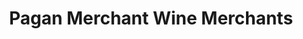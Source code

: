 ---
title: "Pagan Merchant Wine Merchants"
url: /smithfield/pagan-merchant-wine-merchants/
shop: Wein
---